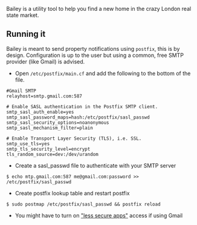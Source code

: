Bailey is a utility tool to help you find a new home in the crazy London real
state market.

## Running it

Bailey is meant to send property notifications using `postfix`, this is by design. Configuration is up to the user but using a common, free SMTP provider (like Gmail) is advised. 

* Open `/etc/postfix/main.cf` and add the following to the bottom of the file.
```
#Gmail SMTP
relayhost=smtp.gmail.com:587

# Enable SASL authentication in the Postfix SMTP client.
smtp_sasl_auth_enable=yes
smtp_sasl_password_maps=hash:/etc/postfix/sasl_passwd
smtp_sasl_security_options=noanonymous
smtp_sasl_mechanism_filter=plain

# Enable Transport Layer Security (TLS), i.e. SSL.
smtp_use_tls=yes
smtp_tls_security_level=encrypt
tls_random_source=dev:/dev/urandom
```

* Create a sasl_passwd file to authenticate with your SMTP server
 
`$ echo mtp.gmail.com:587 me@gmail.com:password >> /etc/postfix/sasl_passwd`

* Create postfix lookup table and restart postfix

`$ sudo postmap /etc/postfix/sasl_passwd && postfix reload`

* You might have to turn on ["less secure apps"](https://www.google.com/settings/security/lesssecureapps) access if using Gmail
